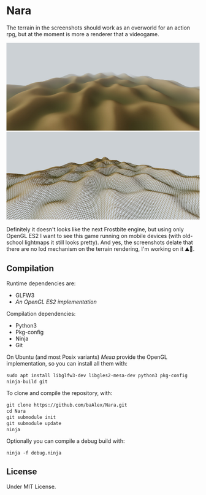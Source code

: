 Nara
====

The terrain in the screenshots should work as an overworld for an action rpg, but at the moment is more a renderer that a videogame.

![screenshot](./documentation/screenshot-04.jpg)
![screenshot](./documentation/screenshot-05.jpg)

Definitely it doesn't looks like the next Frostbite engine, but using only OpenGL ES2 I want to see this game running on mobile devices (with old-school lightmaps it still looks pretty). And yes, the screenshots delate that there are no lod mechanism on the terrain rendering, I'm working on it ⛰️📐️.


Compilation
-----------
Runtime dependencies are:
 - GLFW3
 - *An OpenGL ES2 implementation*

Compilation dependencies:
 - Python3
 - Pkg-config
 - Ninja
 - Git

On Ubuntu (and most Posix variants) *Mesa* provide the OpenGL implementation, so you can install all them with:
```
sudo apt install libglfw3-dev libgles2-mesa-dev python3 pkg-config ninja-build git
```

To clone and compile the repository, with:
```
git clone https://github.com/baAlex/Nara.git
cd Nara
git submodule init
git submodule update
ninja
```

Optionally you can compile a debug build with:
```
ninja -f debug.ninja
```


License
-------
Under MIT License.

